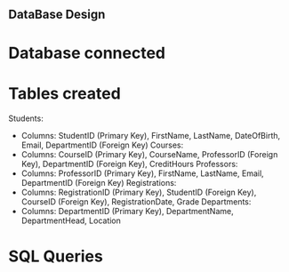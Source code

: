 ## DataBase Design

# Database connected

# Tables created

Students:

- Columns: StudentID (Primary Key), FirstName, LastName, DateOfBirth, Email, DepartmentID (Foreign Key)
  Courses:
- Columns: CourseID (Primary Key), CourseName, ProfessorID (Foreign Key), DepartmentID (Foreign Key), CreditHours
  Professors:
- Columns: ProfessorID (Primary Key), FirstName, LastName, Email, DepartmentID (Foreign Key)
  Registrations:
- Columns: RegistrationID (Primary Key), StudentID (Foreign Key), CourseID (Foreign Key), RegistrationDate, Grade
  Departments:
- Columns: DepartmentID (Primary Key), DepartmentName, DepartmentHead, Location

# SQL Queries

